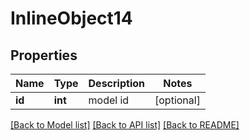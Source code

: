 # InlineObject14

## Properties
Name | Type | Description | Notes
------------ | ------------- | ------------- | -------------
**id** | **int** | model id | [optional] 

[[Back to Model list]](../README.md#documentation-for-models) [[Back to API list]](../README.md#documentation-for-api-endpoints) [[Back to README]](../README.md)


